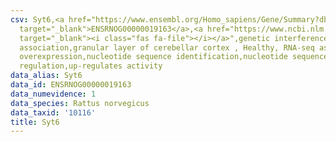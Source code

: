 ```yaml
---
csv: Syt6,<a href="https://www.ensembl.org/Homo_sapiens/Gene/Summary?db=core;g=ENSRNOG00000019163"
  target="_blank">ENSRNOG00000019163</a>,<a href="https://www.ncbi.nlm.nih.gov/pubmed/30467350"
  target="_blank"><i class="fas fa-file"></i></a>",genetic interference,functional
  association,granular layer of cerebellar cortex , Healthy, RNA-seq assay, hsf-1
  overexpression,nucleotide sequence identification,nucleotide sequence identification,transcriptional
  regulation,up-regulates activity
data_alias: Syt6
data_id: ENSRNOG00000019163
data_numevidence: 1
data_species: Rattus norvegicus
data_taxid: '10116'
title: Syt6
---
```

